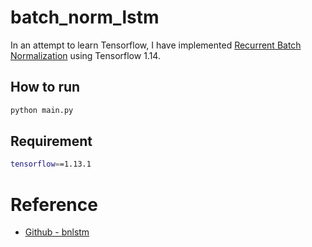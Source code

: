 # batch_norm_lstm


In an attempt to learn Tensorflow, I have implemented 
[Recurrent Batch Normalization](https://arxiv.org/abs/1603.09025) using Tensorflow 1.14.


## How to run

```python
python main.py 
```

## Requirement

```bash
tensorflow==1.13.1
```



# Reference
- [Github - bnlstm](https://github.com/OlavHN/bnlstm)